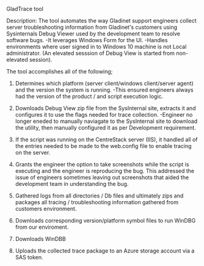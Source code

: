 GladTrace tool 

Description: 
The tool automates the way Gladinet support engineers collect server troubleshooting information from Gladinet's customers using Sysinternals Debug Viewer used by the development team to resolve software bugs. 
-It leverages Windows Form for the UI. 
-Handles environments where user signed in to Windows 10 machine is not Local administrator. (An elevated sesssion of Debug View is started from non-elevated session). 


The tool accomplishes all of the following;
1. Determines which platform (server client/windows client/server agent) and the version the system is running. 
-This ensured engineers always had the version of the product / and script execution logic. 

2. Downloads Debug View zip file from the SysInternal site, extracts it and configures it to use the flags needed for trace collection. 
-Engineer no longer eneded to manually naviagate to the SysInternal site to download the utility, then manually configured it as per Development requirement. 

3. If the script was running on the CentreStack server (IIS), it handled all of the entries needed to be made to the web.config file to enable tracing on the server. 

3. Grants the engineer the option to take screenshots while the script is executing and the engineer is reproducing the bug. 
This addressed the issue of engineers sometimes leaving out screenshots that aided the development team in understanding the bug. 

4. Gathered logs from all directories / Db files and ultimately zips and packages all tracing / troubleshooting information gathered from customers environment. 

5. Downloads corresponding version/platform symbol files to run WinDBG from our enviroment. 

6. Downloads WinDBB

7. Uploads the collected trace package to an Azure storage account via a SAS token. 
